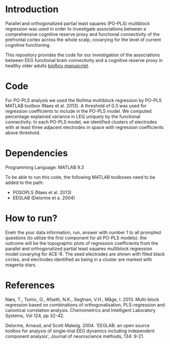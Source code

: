 # Introduction
Parallel and orthogonalized partial least squares (PO-PLS) multiblock regression was used in order to investigate associations between a comprehensive cognitive reserve proxy and functional connectivity of the prefrontal cortex across the whole scalp, covarying for the level of current cognitive functioning.

This repository provides the code for our investigation of the associations between EEG functional brain connectivity and a cognitive reserve proxy in healthy older adults [bioRxiv manuscript](http://https://www.biorxiv.org/content/10.1101/625608v1.abstract).

# Code
For PO-PLS analysis we used the Nofima multiblock regression by PO-PLS MATLAB toolbox (Naes et al. 2013). A threshold of 0.3 was used for regression coefficients to include in the PO-PLS model. We computed percentage explained variance in LEQ uniquely by the functional connectivity. In each PO-PLS model, we identified clusters of electrodes with at least three adjacent electrodes in space with regression coefficients above threshold. 

# Dependencies
Programming Language: MATLAB 9.3
 
To be able to run this code, the following MATLAB toolboxes need to be added to the path:
* POSOPLS (Naes et al. 2013)
* EEGLAB (Delorme et a. 2004)

# How to run?
Enetr the your data information, run, answer with number 1 to all prompted questions (to utilize the first component for all PO-PLS models). the outcome will be the topographic plots of regression coefficients from the parallel and orthogonalized partial least squares multiblock regression model covarying for ACE-R. The seed electrodes are shown with filled black circles, and electrodes identified as being in a cluster are marked with magenta stars.            

# References
Næs, T., Tomic, O., Afseth, N.K., Segtnan, V.H., Måge, I. 2013. Multi-block regression based on combinations of orthogonalisation, PLS-regression and canonical correlation analysis. Chemometrics and Intelligent Laboratory Systems, Vol 124, pp 32-42.

Delorme, Arnaud, and Scott  Makeig. 2004. 'EEGLAB: an open source toolbox for analysis of single-trial EEG dynamics including independent component analysis', Journal of neuroscience methods, 134: 9-21.
